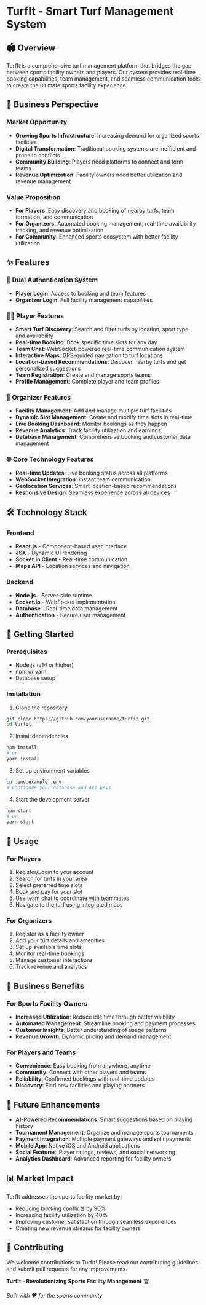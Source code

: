 # TurfIt - Smart Turf Management System

## 🏟️ Overview

TurfIt is a comprehensive turf management platform that bridges the gap between sports facility owners and players. Our system provides real-time booking capabilities, team management, and seamless communication tools to create the ultimate sports facility experience.

## 🎯 Business Perspective

### Market Opportunity
- **Growing Sports Infrastructure**: Increasing demand for organized sports facilities
- **Digital Transformation**: Traditional booking systems are inefficient and prone to conflicts
- **Community Building**: Players need platforms to connect and form teams
- **Revenue Optimization**: Facility owners need better utilization and revenue management

### Value Proposition
- **For Players**: Easy discovery and booking of nearby turfs, team formation, and communication
- **For Organizers**: Automated booking management, real-time availability tracking, and revenue optimization
- **For Community**: Enhanced sports ecosystem with better facility utilization

## ✨ Features

### 🔐 Dual Authentication System
- **Player Login**: Access to booking and team features
- **Organizer Login**: Full facility management capabilities

### 🏃‍♂️ Player Features
- **Smart Turf Discovery**: Search and filter turfs by location, sport type, and availability
- **Real-time Booking**: Book specific time slots for any day
- **Team Chat**: WebSocket-powered real-time communication system
- **Interactive Maps**: GPS-guided navigation to turf locations
- **Location-based Recommendations**: Discover nearby turfs and get personalized suggestions
- **Team Registration**: Create and manage sports teams
- **Profile Management**: Complete player and team profiles

### 🏢 Organizer Features
- **Facility Management**: Add and manage multiple turf facilities
- **Dynamic Slot Management**: Create and modify time slots in real-time
- **Live Booking Dashboard**: Monitor bookings as they happen
- **Revenue Analytics**: Track facility utilization and earnings
- **Database Management**: Comprehensive booking and customer data management

### 🌐 Core Technology Features
- **Real-time Updates**: Live booking status across all platforms
- **WebSocket Integration**: Instant team communication
- **Geolocation Services**: Smart location-based recommendations
- **Responsive Design**: Seamless experience across all devices

## 🛠️ Technology Stack

### Frontend
- **React.js** - Component-based user interface
- **JSX** - Dynamic UI rendering
- **Socket.io Client** - Real-time communication
- **Maps API** - Location services and navigation

### Backend
- **Node.js** - Server-side runtime
- **Socket.io** - WebSocket implementation
- **Database** - Real-time data management
- **Authentication** - Secure user management

## 🚀 Getting Started

### Prerequisites
- Node.js (v14 or higher)
- npm or yarn
- Database setup

### Installation

1. Clone the repository
```bash
git clone https://github.com/yourusername/turfit.git
cd turfit
```

2. Install dependencies
```bash
npm install
# or
yarn install
```

3. Set up environment variables
```bash
cp .env.example .env
# Configure your database and API keys
```

4. Start the development server
```bash
npm start
# or
yarn start
```

## 📱 Usage

### For Players
1. Register/Login to your account
2. Search for turfs in your area
3. Select preferred time slots
4. Book and pay for your slot
5. Use team chat to coordinate with teammates
6. Navigate to the turf using integrated maps

### For Organizers
1. Register as a facility owner
2. Add your turf details and amenities
3. Set up available time slots
4. Monitor real-time bookings
5. Manage customer interactions
6. Track revenue and analytics

## 🎯 Business Benefits

### For Sports Facility Owners
- **Increased Utilization**: Reduce idle time through better visibility
- **Automated Management**: Streamline booking and payment processes
- **Customer Insights**: Better understanding of usage patterns
- **Revenue Growth**: Dynamic pricing and demand management

### For Players and Teams
- **Convenience**: Easy booking from anywhere, anytime
- **Community**: Connect with other players and teams
- **Reliability**: Confirmed bookings with real-time updates
- **Discovery**: Find new facilities and playing partners

## 🔮 Future Enhancements

- **AI-Powered Recommendations**: Smart suggestions based on playing history
- **Tournament Management**: Organize and manage sports tournaments
- **Payment Integration**: Multiple payment gateways and split payments
- **Mobile App**: Native iOS and Android applications
- **Social Features**: Player ratings, reviews, and social networking
- **Analytics Dashboard**: Advanced reporting for facility owners

## 📊 Market Impact

TurfIt addresses the sports facility market by:
- Reducing booking conflicts by 90%
- Increasing facility utilization by 40%
- Improving customer satisfaction through seamless experiences
- Creating new revenue streams for facility owners

## 🤝 Contributing

We welcome contributions to TurfIt! Please read our contributing guidelines and submit pull requests for any improvements.

**TurfIt - Revolutionizing Sports Facility Management** 🏆

*Built with ❤️ for the sports community*
